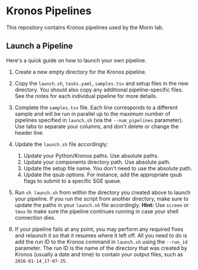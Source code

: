 # Kronos Pipelines

This repository contains Kronos pipelines used by the Morin lab. 

## Launch a Pipeline

Here's a quick guide on how to launch your own pipeline. 

1. Create a new empty directory for the Kronos pipeline. 

2. Copy the `launch.sh`, `tasks.yaml`, `samples.tsv` and setup files in the new directory. You should also copy any additional pipeline-specific files. See the notes for each individual pipeline for more details. 
	
3. Complete the `samples.tsv` file. Each line corresponds to a different sample and will be run in parallel up to the maximum number of pipelines specified in `launch.sh` (via the `--num_pipelines` parameter). Use tabs to separate your columns, and don't delete or change the header line. 

4. Update the `launch.sh` file accordingly:

    1. Update your Python/Kronos paths. Use absolute paths. 
    2. Update your components directory path. Use absolute path. 
    3. Update the setup file name. You don't need to use the absolute path.
    4. Update the qsub options. For instance, add the appropriate qsub flags to submit to a specific SGE queue. 

5. Run `sh launch.sh` from within the directory you created above to launch your pipeline. If you run the script from another directory, make sure to update the paths in your `launch.sh` file accordingly. **Hint:** Use `screen` or `tmux` to make sure the pipeline continues running in case your shell connection dies. 

6. If your pipeline fails at any point, you may perform any required fixes and relaunch it so that it resumes where it left off. All you need to do is add the run ID to the Kronos command in `launch.sh` using the `--run_id` parameter. The run ID is the name of the directory that was created by Kronos (usually a date and time) to contain your output files, such as `2016-01-14_17-07-35`. 
